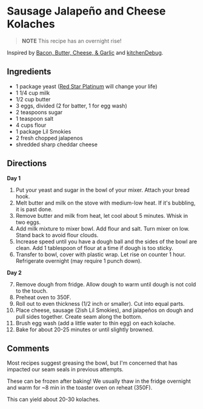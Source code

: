 # Sausage Jalapeño and Cheese Kolaches


> **NOTE** This recipe has an overnight rise! 


Inspired by [Bacon, Butter, Cheese, & Garlic](http://baconbuttercheesegarlic.blogspot.com/2014/03/sausage-jalapeno-kolaches.html) and [kitchenDebug](http://kitchendebug.com/Kolache-Trial/).

## Ingredients

- 1 package yeast ([Red Star Platinum](https://redstaryeast.com/platinum/) will change your life)
- 1 1/4 cup milk
- 1/2 cup butter
- 3 eggs, divided (2 for batter, 1 for egg wash)
- 2 teaspoons sugar
- 1 teaspoon salt
- 4 cups flour
- 1 package Lil Smokies
- 2 fresh chopped jalapenos
- shredded sharp cheddar cheese

## Directions

**Day 1**

1. Put your yeast and sugar in the bowl of your mixer. Attach your bread hook.
2. Melt butter and milk on the stove with medium-low heat. If it's bubbling, it is past done.
3. Remove butter and milk from heat, let cool about 5 minutes. Whisk in two eggs.
4. Add milk mixture to mixer bowl. Add flour and salt. Turn mixer on low. Stand back to avoid flour clouds.
5. Increase speed until you have a dough ball and the sides of the bowl are clean. Add 1 tablespoon of flour at a time if dough is too sticky.
6. Transfer to bowl, cover with plastic wrap. Let rise on counter 1 hour. Refrigerate overnight (may require 1 punch down).

**Day 2**

7. Remove dough from fridge. Allow dough to warm until dough is not cold to the touch.
8. Preheat oven to 350F.
9. Roll out to even thickness (1/2 inch or smaller). Cut into equal parts.
10. Place cheese, sausage (2ish Lil Smokies), and jalapeños on dough and pull sides together. Create seam along the bottom. 
11. Brush egg wash (add a little water to thin egg) on each kolache.
12. Bake for about 20-25 minutes or until slightly browned.

## Comments

Most recipes suggest greasing the bowl, but I'm concerned that has impacted our seam seals in previous attempts. 

These can be frozen after baking! We usually thaw in the fridge overnight and warm for ~8 min in the toaster oven on reheat (350F).

This can yield about 20-30 kolaches.
